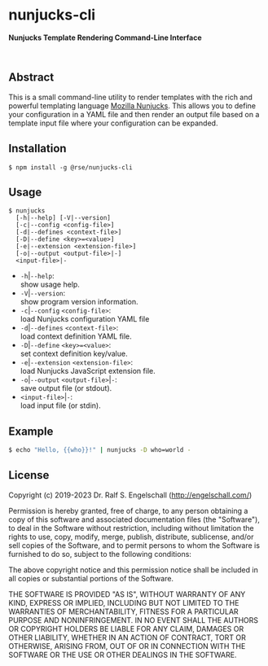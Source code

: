 
nunjucks-cli
============

**Nunjucks Template Rendering Command-Line Interface**

<p/>
<img src="https://nodei.co/npm/nunjucks-cli.png?downloads=true&stars=true" alt=""/>

<p/>
<img src="https://david-dm.org/rse/nunjucks-cli.png" alt=""/>

Abstract
--------

This is a small command-line utility to render templates with the rich
and powerful templating language [Mozilla Nunjucks](https://mozilla.github.io/nunjucks/).
This allows you to define your configuration in a YAML file and then render
an output file based on a template input file where your configuration can be expanded.

Installation
------------

```
$ npm install -g @rse/nunjucks-cli
```

Usage
-----

```
$ nunjucks
  [-h|--help] [-V|--version]
  [-c|--config <config-file>]
  [-d|--defines <context-file>]
  [-D|--define <key>=<value>]
  [-e|--extension <extension-file>]
  [-o|--output <output-file>|-]
  <input-file>|-
```

- `-h`|`--help`:<br/>
  show usage help.
- `-V`|`--version`:<br/>
  show program version information.
- `-c`|`--config` `<config-file>`:<br/>
  load Nunjucks configuration YAML file
- `-d`|`--defines` `<context-file>`:<br/>
  load context definition YAML file.
- `-D`|`--define` `<key>=<value>`:<br/>
  set context definition key/value.
- `-e`|`--extension` `<extension-file>`:<br/>
  load Nunjucks JavaScript extension file.
- `-o`|`--output` `<output-file>`|`-`:<br/>
  save output file (or stdout).
- `<input-file>`|`-`:<br/>
  load input file (or stdin).

Example
-------

```sh
$ echo "Hello, {{who}}!" | nunjucks -D who=world -
```

License
-------

Copyright (c) 2019-2023 Dr. Ralf S. Engelschall (http://engelschall.com/)

Permission is hereby granted, free of charge, to any person obtaining
a copy of this software and associated documentation files (the
"Software"), to deal in the Software without restriction, including
without limitation the rights to use, copy, modify, merge, publish,
distribute, sublicense, and/or sell copies of the Software, and to
permit persons to whom the Software is furnished to do so, subject to
the following conditions:

The above copyright notice and this permission notice shall be included
in all copies or substantial portions of the Software.

THE SOFTWARE IS PROVIDED "AS IS", WITHOUT WARRANTY OF ANY KIND,
EXPRESS OR IMPLIED, INCLUDING BUT NOT LIMITED TO THE WARRANTIES OF
MERCHANTABILITY, FITNESS FOR A PARTICULAR PURPOSE AND NONINFRINGEMENT.
IN NO EVENT SHALL THE AUTHORS OR COPYRIGHT HOLDERS BE LIABLE FOR ANY
CLAIM, DAMAGES OR OTHER LIABILITY, WHETHER IN AN ACTION OF CONTRACT,
TORT OR OTHERWISE, ARISING FROM, OUT OF OR IN CONNECTION WITH THE
SOFTWARE OR THE USE OR OTHER DEALINGS IN THE SOFTWARE.


